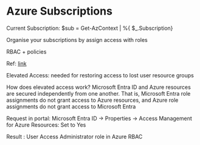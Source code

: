 # Azure Subscriptions

Current Subscription:
$sub = Get-AzContext | %{ $_.Subscription} 

Organise your subscriptions by assign access with roles

RBAC + policies

Ref: [link](https://learn.microsoft.com/en-us/azure/cloud-adoption-framework/ready/azure-best-practices/organize-subscriptions)

Elevated Access: needed for restoring access to lost user resource groups

How does elevated access work?
Microsoft Entra ID and Azure resources are secured independently from one another. 
That is, Microsoft Entra role assignments do not grant access to Azure resources, and Azure role assignments do not grant access to Microsoft Entra

Request in portal: Microsoft Entra ID -> Properties -> Access Management for Azure Resources: Set to Yes

Result :  User Access Administrator role in Azure RBAC